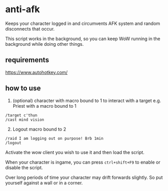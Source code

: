 # anti-afk
Keeps your character logged in and circumvents AFK system and random disconnects that occur.

This script works in the background, so you can keep WoW running in the background while doing other things.

## requirements
https://www.autohotkey.com/

## how to use
1. (optional) character with macro bound to 1 to interact with a target e.g. Priest with a macro bound to 1
```
/target c'thun
/cast mind vision
```
2. Logout macro bound to 2

```
/raid I am logging out on purpose! Brb 1min
/logout
```

Activate the wow client you wish to use it and then load the script.

When your character is ingame, you can press `ctrl+shift+F9` to enable or disable the script.

Over long periods of time your character may drift forwards slightly. So put yourself against a wall or in a corner.
